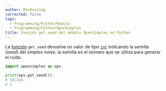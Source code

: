 ```yaml
---
author: Mindusting
corrected: false
tags:
  - Programming/Python/Module
  - Programming/Python/OpenSimplex
title: Función get_seed del módolo OpenSimplex en Python
---
```


La [función](../py_function.md) `get_seed` devuelve un valor de tipo [`int`](../variables/py_int.md) indicando la semilla (*seed*) del *simplex noise*, la semilla es el número que se utiliza para generar el ruido.

```py
import opensimplex as ops

print(ops.get_seed())
# SALIDA:
# 3
```
